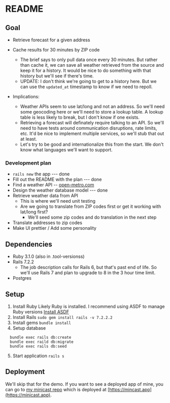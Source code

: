 # README

## Goal

* Retrieve forecast for a given address
* Cache results for 30 minutes by ZIP code
  * The brief says to only pull data once every 30 minutes.  But rather than cache it, we can save all weather retrieved from the source and keep it for a history. It would be nice to do something with that history but we'll see if there's time.
  * UPDATE: I don't think we're going to get to a history here.  But we can use the `updated_at` timestamp to know if we need to repoll.


* Implications:
  * Weather APIs seem to use lat/long and not an address.  So we'll need some geocoding here or we'll need to store a lookup table.  A lookup table is less likely to break, but I don't know if one exists.
  * Retrieving a forecast will definately require talking to an API.  So we'll need to have tests around communication disruptions, rate limits, etc.  It'd be nice to implement multiple services, so we'll stub that out at least.
  * Let's try to be good and internationalize this from the start.  We don't know what languages we'll want to support.

### Development plan

* `rails new` the app --- done
* Fill out the README with the plan --- done
* Find a weather API -- [open-metro.com](https://open-meteo.com/en/docs?location_mode=csv_coordinates&current=temperature_2m,relative_humidity_2m,precipitation,apparent_temperature)
* Design the weather database model --- done
* Retrieve weather data from API
  * This is where we'll need unit testing
  * Are we going to translate from ZIP codes first or get it working with lat/long first?
    * We'll seed some zip codes and do translation in the next step
* Translate addresses to zip codes
* Make UI prettier / Add some personality

## Dependencies

* Ruby 3.1.0 (also in .tool-versionss)
* Rails 7.2.2
  * The job description calls for Rails 6, but that's past end of life.  So we'll use Rails 7 and plan to upgrade to 8 in the 3 hour time limit.
* Postgres

## Setup

1. Install Ruby
   Likely Ruby is installed. I recommend using ASDF to manage Ruby versions [Install ASDF](https://asdf-vm.com/guide/getting-started.html)
2. Install Rails
  `sudo gem install rails -v 7.2.2.2`
3. Install gems
  `bundle install`
4. Setup database
```
  bundle exec rails db:create
  bundle exec raild db:migrate
  bundle exec rails db:seed
```
5. Start application
  `rails s`

## Deployment

We'll skip that for the demo.  If you want to see a deployed app of mine, you can go to [my minicast repo](https://github.com/MMercieca/minifeed) which is deployed at [https://mincast.app](https://minicast.app).